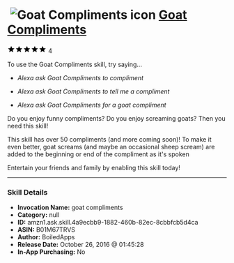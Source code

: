 # &nbsp;<img src="skill_icon" alt="Goat Compliments icon" width="36"> [Goat Compliments](http://alexa.amazon.com/#skills/amzn1.ask.skill.4a9ecbb9-1882-460b-82ec-8cbbfcb5d4ca)
![5 stars](../../images/ic_star_black_18dp_1x.png)![5 stars](../../images/ic_star_black_18dp_1x.png)![5 stars](../../images/ic_star_black_18dp_1x.png)![5 stars](../../images/ic_star_black_18dp_1x.png)![5 stars](../../images/ic_star_black_18dp_1x.png) 4

To use the Goat Compliments skill, try saying...

* *Alexa ask Goat Compliments to compliment*

* *Alexa ask Goat Compliments to tell me a compliment*

* *Alexa ask Goat Compliments for a goat compliment*

Do you enjoy funny compliments?  Do you enjoy screaming goats?  Then you need this skill!

This skill has over 50 compliments (and more coming soon)!  To make it even better, goat screams (and maybe an occasional sheep scream) are added to the beginning or end of the compliment as it's spoken

Entertain your friends and family by enabling this skill today!

***

### Skill Details

* **Invocation Name:** goat compliments
* **Category:** null
* **ID:** amzn1.ask.skill.4a9ecbb9-1882-460b-82ec-8cbbfcb5d4ca
* **ASIN:** B01M67TRVS
* **Author:** BoiledApps
* **Release Date:** October 26, 2016 @ 01:45:28
* **In-App Purchasing:** No
